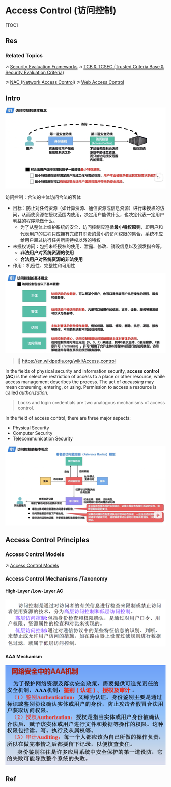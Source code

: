 # Access Control (访问控制)

[TOC]



## Res
### Related Topics
↗ [Security Evaluation Frameworks](../../👩🏻‍⚖️%20Laws%20&%20Regulations%20&%20Standards/Cybersecurity%20Related%20Standards%20&%20Organizations/Security%20Evaluation%20Frameworks/Security%20Evaluation%20Frameworks.md)
↗ [TCB & TCSEC (Trusted Criteria Base & Security Evaluation Criteria)](../../👩🏻‍⚖️%20Laws%20&%20Regulations%20&%20Standards/Cybersecurity%20Related%20Standards%20&%20Organizations/Security%20Evaluation%20Frameworks/TCB%20&%20TCSEC%20(Trusted%20Criteria%20Base%20&%20Security%20Evaluation%20Criteria).md)

↗ [NAC (Network Access Control)](../../../🛌%20Comprehensive%20Defense%20Systems%20&%20Security%20Products/Network%20&%20Web%20Security%20Products/NAC%20(Network%20Access%20Control).md)
↗ [Web Access Control](../../../Application%20Security/💉%20Web%20Security/📌%20Web%20Security%20Basics/Web%20Access%20Control/Web%20Access%20Control.md)



## Intro
![](../../../../../Assets/Pics/Screenshot%202023-03-26%20at%205.29.39%20PM.png)

访问控制：合法的主体访问合法的客体
- 目标：防止对任何资源（如计算资源、通信资源或信息资源）进行未授权的访问，从而使资源在授权范围内使用，决定用户能做什么，也决定代表一定用户利益的程序能做什么。
	- 为了从整体上维护系统的安全，访问控制应遵循**最小特权原则**，即用户和代表用户的进程只应拥有完成其职责的最小的访问权限的集合，系统不应给用户超过执行任务所需特权以外的特权
- 未授权访问：包括未经授权的使用、泄露、修改、销毁信息以及颁发指令等。
	- **非法用户对系统资源的使用**
	- **合法用户对系统资源的非法使用**
- 作用：机密性、完整性和可用性

![](../../../../../Assets/Pics/Screenshot%202023-03-26%20at%205.25.15%20PM.png)

> 🔗 https://en.wikipedia.org/wiki/Access_control

In the fields of physical security and information security, **access control** (**AC**) is the selective restriction of access to a place or other resource, while access management describes the process. The act of *accessing* may mean consuming, entering, or using. Permission to access a resource is called *authorization*.

> Locks and login credentials are two analogous mechanisms of access control.

In the field of access control, there are three major aspects:
- Physical Security
- Computer Security
- Telecommunication Security

![](../../../../../Assets/Pics/Screenshot%202023-03-26%20at%205.30.09%20PM.png)



## Access Control Principles
### Access Control Models
↗ [Access Control Models](📌%20Access%20Control%20Models/Access%20Control%20Models.md)


### Access Control Mechanisms /Taxonomy
#### High-Layer /Low-Layer AC
![](../../../../../Assets/Pics/Pasted%20image%2020231101144813.png)

#### AAA Mechanism
![](../../../../../Assets/Pics/Screenshot%202023-06-14%20at%202.56.16%20PM.png)




## Ref
[CISSP Concepts – Trusted Computing Base/ TCEC, ITSEC and Common Criteria]: https://www.cm-alliance.com/cissp/trusted-computing-base/-tcec-itsec-and-common-criteria

[CISP——访问控制（自主访问控制和强制访问控制）]: https://blog.csdn.net/honest_run/article/details/122793277

[身份鉴别与访问控制 | CSDN]: https://blog.csdn.net/PK_666/article/details/122678753